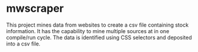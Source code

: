 # mwscraper
This project mines data from websites to create a csv file containing stock information. It has the capability to mine multiple sources at in one compile/run cycle. The data is identified using CSS selectors and deposited into a csv file.
